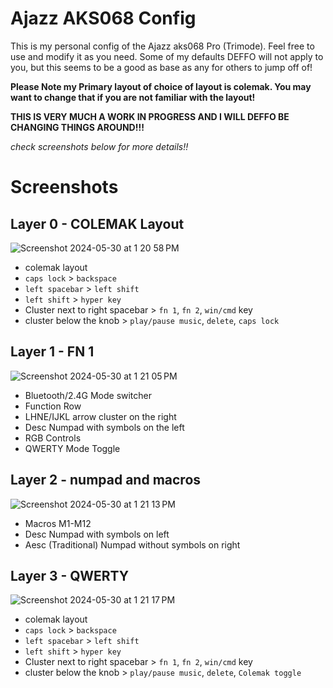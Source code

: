 
# Ajazz AKS068 Config
This is my personal config of the Ajazz aks068 Pro (Trimode). Feel free to use and modify it as you need. Some of my defaults DEFFO will not apply to you, but this seems to be a good as base as any for others to jump off of! 

**Please Note my Primary layout of choice of layout is colemak. You may want to change that if you are not familiar with the layout!**

**THIS IS VERY MUCH A WORK IN PROGRESS AND I WILL DEFFO BE CHANGING THINGS AROUND!!!**

 *check screenshots below for more details!!*

# Screenshots

## Layer 0 - COLEMAK Layout

![Screenshot 2024-05-30 at 1 20 58 PM](https://github.com/artsyfriedchicken/aks068-pro-config/assets/100123017/35620e90-5453-43ce-b2f8-2944a15e425c)

- colemak layout
- `caps lock` > `backspace`
- `left spacebar` > `left shift`
- `left shift` > `hyper key`
- Cluster next to right spacebar > `fn 1`, `fn 2`, `win/cmd` key
- cluster below the knob > `play/pause music`, `delete`, `caps lock`


## Layer 1 - FN 1
  
![Screenshot 2024-05-30 at 1 21 05 PM](https://github.com/artsyfriedchicken/aks068-pro-config/assets/100123017/fbf02507-d647-4cec-a391-783b19791238)

- Bluetooth/2.4G Mode switcher
- Function Row
- LHNE/IJKL arrow cluster on the right
- Desc Numpad with symbols on the left
- RGB Controls
- QWERTY Mode Toggle

## Layer 2 - numpad and macros

![Screenshot 2024-05-30 at 1 21 13 PM](https://github.com/artsyfriedchicken/aks068-pro-config/assets/100123017/01892457-d6ba-4935-99aa-71085723556d)

- Macros M1-M12
- Desc Numpad with symbols on left
- Aesc (Traditional) Numpad without symbols on right

## Layer 3 - QWERTY 

![Screenshot 2024-05-30 at 1 21 17 PM](https://github.com/artsyfriedchicken/aks068-pro-config/assets/100123017/872e25dc-cee3-4e16-a109-830531d27d36)

- colemak layout
- `caps lock` > `backspace`
- `left spacebar` > `left shift`
- `left shift` > `hyper key`
- Cluster next to right spacebar > `fn 1`, `fn 2`, `win/cmd` key
- cluster below the knob > `play/pause music`, `delete`, `Colemak toggle`
  
